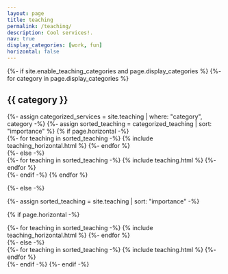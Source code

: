 ```yaml
---
layout: page
title: teaching
permalink: /teaching/
description: Cool services!.
nav: true
display_categories: [work, fun]
horizontal: false
---
```


<!-- pages/teaching.md -->
<div class="projects">
{%- if site.enable_teaching_categories and page.display_categories %}
  <!-- Display categorized services -->
  {%- for category in page.display_categories %}
  <h2 class="category">{{ category }}</h2>
  {%- assign categorized_services = site.teaching | where: "category", category -%}
  {%- assign sorted_teaching = categorized_teaching | sort: "importance" %}
  <!-- Generate cards for each service -->
  {% if page.horizontal -%}
  <div class="container">
    <div class="row row-cols-2">
    {%- for teaching in sorted_teaching -%}
      {% include teaching_horizontal.html %}
    {%- endfor %}
    </div>
  </div>
  {%- else -%}
  <div class="grid">
    {%- for teaching in sorted_teaching -%}
      {% include teaching.html %}
    {%- endfor %}
  </div>
  {%- endif -%}
  {% endfor %}

{%- else -%}
<!-- Display projects without categories -->
  {%- assign sorted_teaching = site.teaching | sort: "importance" -%}
  <!-- Generate cards for each project -->
  {% if page.horizontal -%}
  <div class="container">
    <div class="row row-cols-2">
    {%- for teaching in sorted_teaching -%}
      {% include teaching_horizontal.html %}
    {%- endfor %}
    </div>
  </div>
  {%- else -%}
  <div class="grid">
    {%- for teaching in sorted_teaching -%}
      {% include teaching.html %}
    {%- endfor %}
  </div>
  {%- endif -%}
{%- endif -%}
</div>
